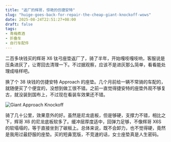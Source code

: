 ```yaml
---
title: "返厂的辉哥，惊艳的仿捷安特"
slug: "huige-goes-back-for-repair-the-cheap-giant-knockoff-wows"
date: 2025-08-24T22:51:27+08:00
draft: false
tags:
- 青梅煮酒
- 折叠车
- 自行车配件
---
```

二百多块钱买的辉哥 X6 钛弓座垫返厂了，骑了半年，开始嘎吱嘎吱响，客服说是压条进灰了，让寄回去清理一下。不过据观察，应该不是进灰那么简单，看看能处理成啥样吧。

换了个 38 块钱的仿捷安特 Approach 的座垫。几个月前给一辆不常骑的车配的，就随便买了个便宜的，没想到做工很不错。之前一直觉得捷安特的座垫外观不够复古，就没装到国布上，不过现在看装车效果还不错。

![Giant Approach Knockoff](https://raw.githubusercontent.com/xbot/image-hosting/master/blog/20250824233527000-6edfc9b89d9d9cb3b444847afcce0096.avif)

骑了几十公里，效果意外的好。虽然是尼龙底板，但是够硬，支撑力不错，相比之下，辉哥 X6 的尼龙底板软多了。缓冲层厚度适中，回弹力足够，不像辉哥 X6S 的软塌塌的，等于直接坐到了碳板上。总体来说，既不会卸力，也不觉得硬，竟然是我用过最舒服的座垫。买的短鼻宽版，不竞速的话，女士座垫真是人生密码。

